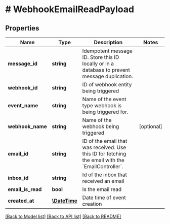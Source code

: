 # # WebhookEmailReadPayload

## Properties

Name | Type | Description | Notes
------------ | ------------- | ------------- | -------------
**message_id** | **string** | Idempotent message ID. Store this ID locally or in a database to prevent message duplication. |
**webhook_id** | **string** | ID of webhook entity being triggered |
**event_name** | **string** | Name of the event type webhook is being triggered for. |
**webhook_name** | **string** | Name of the webhook being triggered | [optional]
**email_id** | **string** | ID of the email that was received. Use this ID for fetching the email with the &#x60;EmailController&#x60;. |
**inbox_id** | **string** | Id of the inbox that received an email |
**email_is_read** | **bool** | Is the email read |
**created_at** | [**\DateTime**](\DateTime) | Date time of event creation |

[[Back to Model list]](../../README#models) [[Back to API list]](../../README#endpoints) [[Back to README]](../../README)
